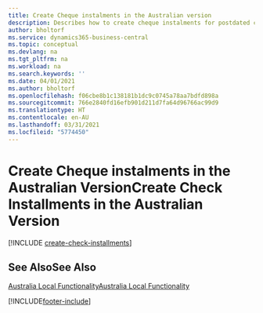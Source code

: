 ```yaml
---
title: Create Cheque instalments in the Australian version
description: Describes how to create cheque instalments for postdated cheques, define the number of instalments that a payment will be divided into, the percentage of interest and the period in which the cheques will be created in the Australian version.
author: bholtorf
ms.service: dynamics365-business-central
ms.topic: conceptual
ms.devlang: na
ms.tgt_pltfrm: na
ms.workload: na
ms.search.keywords: ''
ms.date: 04/01/2021
ms.author: bholtorf
ms.openlocfilehash: f06cbe8b1c138181b1dc9c0745a78aa7bdfd898a
ms.sourcegitcommit: 766e2840fd16efb901d211d7fa64d96766ac99d9
ms.translationtype: HT
ms.contentlocale: en-AU
ms.lasthandoff: 03/31/2021
ms.locfileid: "5774450"
---
```

# <a name="create-check-installments-in-the-australian-version"></a><span data-ttu-id="da90c-103">Create Cheque instalments in the Australian Version</span><span class="sxs-lookup"><span data-stu-id="da90c-103">Create Check Installments in the Australian Version</span></span>

[!INCLUDE [create-check-installments](../includes/AUNZ/create-check-installments.md)]

## <a name="see-also"></a><span data-ttu-id="da90c-104">See Also</span><span class="sxs-lookup"><span data-stu-id="da90c-104">See Also</span></span>

[<span data-ttu-id="da90c-105">Australia Local Functionality</span><span class="sxs-lookup"><span data-stu-id="da90c-105">Australia Local Functionality</span></span>](australia-local-functionality.md)


[!INCLUDE[footer-include](../../includes/footer-banner.md)]